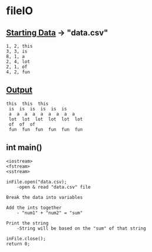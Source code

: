 # fileIO

## <ins>Starting Data</ins> -> "data.csv"
```
1, 2, this
3, 3, is
8, 1, a
2, 4, lot
2, 1, of
4, 2, fun
```

## <ins>Output</ins>
```
this  this  this 
 is  is  is  is  is  is 
 a  a  a  a  a  a  a  a  a 
 lot  lot  lot  lot  lot  lot 
 of  of  of 
 fun  fun  fun  fun  fun  fun
```

 ## int main()
 ```
<iostream>
<fstream>
<sstream>

inFile.open("data.csv);
     -open & read "data.csv" file

Break the data into variables

Add the ints together
     - "num1" + "num2" = "sum"

Print the string
     -String will be based on the "sum" of that string

inFile.close();
return 0;
```



 
